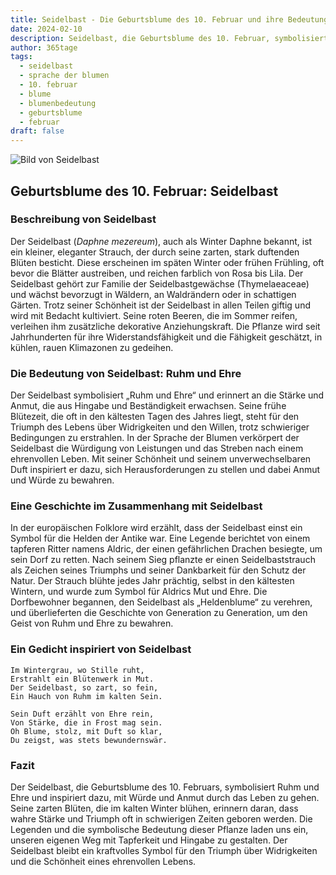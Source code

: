 ```yaml
---
title: Seidelbast - Die Geburtsblume des 10. Februar und ihre Bedeutung
date: 2024-02-10
description: Seidelbast, die Geburtsblume des 10. Februar, symbolisiert Ruhm und Ehre. Erfahre mehr über ihre Geschichte, Bedeutung und Symbolik in der Sprache der Blumen.
author: 365tage
tags:
  - seidelbast
  - sprache der blumen
  - 10. februar
  - blume
  - blumenbedeutung
  - geburtsblume
  - februar
draft: false
---
```


![Bild von Seidelbast](https://cdn.pixabay.com/photo/2017/10/03/23/34/daphne-2814611_1280.jpg#center)


## Geburtsblume des 10. Februar: Seidelbast

### Beschreibung von Seidelbast

Der Seidelbast (_Daphne mezereum_), auch als Winter Daphne bekannt, ist ein kleiner, eleganter Strauch, der durch seine zarten, stark duftenden Blüten besticht. Diese erscheinen im späten Winter oder frühen Frühling, oft bevor die Blätter austreiben, und reichen farblich von Rosa bis Lila. Der Seidelbast gehört zur Familie der Seidelbastgewächse (Thymelaeaceae) und wächst bevorzugt in Wäldern, an Waldrändern oder in schattigen Gärten. Trotz seiner Schönheit ist der Seidelbast in allen Teilen giftig und wird mit Bedacht kultiviert. Seine roten Beeren, die im Sommer reifen, verleihen ihm zusätzliche dekorative Anziehungskraft. Die Pflanze wird seit Jahrhunderten für ihre Widerstandsfähigkeit und die Fähigkeit geschätzt, in kühlen, rauen Klimazonen zu gedeihen.

### Die Bedeutung von Seidelbast: Ruhm und Ehre

Der Seidelbast symbolisiert „Ruhm und Ehre“ und erinnert an die Stärke und Anmut, die aus Hingabe und Beständigkeit erwachsen. Seine frühe Blütezeit, die oft in den kältesten Tagen des Jahres liegt, steht für den Triumph des Lebens über Widrigkeiten und den Willen, trotz schwieriger Bedingungen zu erstrahlen. In der Sprache der Blumen verkörpert der Seidelbast die Würdigung von Leistungen und das Streben nach einem ehrenvollen Leben. Mit seiner Schönheit und seinem unverwechselbaren Duft inspiriert er dazu, sich Herausforderungen zu stellen und dabei Anmut und Würde zu bewahren.

### Eine Geschichte im Zusammenhang mit Seidelbast

In der europäischen Folklore wird erzählt, dass der Seidelbast einst ein Symbol für die Helden der Antike war. Eine Legende berichtet von einem tapferen Ritter namens Aldric, der einen gefährlichen Drachen besiegte, um sein Dorf zu retten. Nach seinem Sieg pflanzte er einen Seidelbaststrauch als Zeichen seines Triumphs und seiner Dankbarkeit für den Schutz der Natur. Der Strauch blühte jedes Jahr prächtig, selbst in den kältesten Wintern, und wurde zum Symbol für Aldrics Mut und Ehre. Die Dorfbewohner begannen, den Seidelbast als „Heldenblume“ zu verehren, und überlieferten die Geschichte von Generation zu Generation, um den Geist von Ruhm und Ehre zu bewahren.

### Ein Gedicht inspiriert von Seidelbast

```
Im Wintergrau, wo Stille ruht,  
Erstrahlt ein Blütenwerk in Mut.  
Der Seidelbast, so zart, so fein,  
Ein Hauch von Ruhm im kalten Sein.  

Sein Duft erzählt von Ehre rein,  
Von Stärke, die in Frost mag sein.  
Oh Blume, stolz, mit Duft so klar,  
Du zeigst, was stets bewundernswär.  
```

### Fazit

Der Seidelbast, die Geburtsblume des 10. Februars, symbolisiert Ruhm und Ehre und inspiriert dazu, mit Würde und Anmut durch das Leben zu gehen. Seine zarten Blüten, die im kalten Winter blühen, erinnern daran, dass wahre Stärke und Triumph oft in schwierigen Zeiten geboren werden. Die Legenden und die symbolische Bedeutung dieser Pflanze laden uns ein, unseren eigenen Weg mit Tapferkeit und Hingabe zu gestalten. Der Seidelbast bleibt ein kraftvolles Symbol für den Triumph über Widrigkeiten und die Schönheit eines ehrenvollen Lebens.